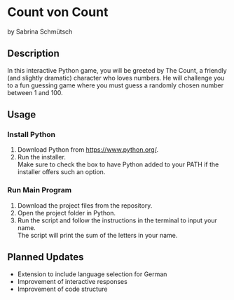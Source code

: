 # Count von Count
by Sabrina Schmütsch

## Description
In this interactive Python game, you will be greeted by The Count, a friendly (and slightly dramatic) character who loves numbers. He will challenge you to a fun guessing game where you must guess a randomly chosen number between 1 and 100.

## Usage
### Install Python
1) Download Python from https://www.python.org/.
2) Run the installer.  </br>
Make sure to check the box to have Python added to your PATH if the installer offers such an option. 

### Run Main Program
1) Download the project files from the repository.
2) Open the project folder in Python.
3) Run the script and follow the instructions in the terminal to input your name. </br>
The script will print the sum of the letters in your name.

## Planned Updates
- Extension to include language selection for German 
- Improvement of interactive responses 
- Improvement of code structure
